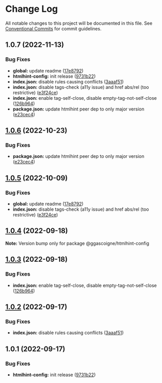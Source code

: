 # Change Log

All notable changes to this project will be documented in this file.
See [Conventional Commits](https://conventionalcommits.org) for commit guidelines.

## 1.0.7 (2022-11-13)

### Bug Fixes

- **global:** update readme ([17e8792](https://github.com/ggascoigne/shareable-configs/commit/17e879243244bf28136e24deef02522147abe451))
- **htmlhint-config:** init release ([9731b22](https://github.com/ggascoigne/shareable-configs/commit/9731b22f621e78afcea23ff7c473f2307658accd))
- **index.json:** disable rules causing conflicts ([3aaaf51](https://github.com/ggascoigne/shareable-configs/commit/3aaaf518c3c303c5f5ddd900d3282a236854cf3d))
- **index.json:** disable tags-check (a11y issue) and href abs/rel (too restrictive) ([e3f24ce](https://github.com/ggascoigne/shareable-configs/commit/e3f24ce6196fbffed622b37fd1d26dce043a004b))
- **index.json:** enable tag-self-close, disable empty-tag-not-self-close ([126b964](https://github.com/ggascoigne/shareable-configs/commit/126b9646a0bf5e51374e009bd03cfe17952f3330))
- **package.json:** update htmlhint peer dep to only major version ([e23cec4](https://github.com/ggascoigne/shareable-configs/commit/e23cec40a3b9b81e877f82f72efc23d7b7769a15))

## [1.0.6](https://github.com/ggascoigne/shareable-configs/compare/@ggascoigne/htmlhint-config@1.0.5...@ggascoigne/htmlhint-config@1.0.6) (2022-10-23)

### Bug Fixes

- **package.json:** update htmlhint peer dep to only major version ([e23cec4](https://github.com/ggascoigne/shareable-configs/commit/e23cec40a3b9b81e877f82f72efc23d7b7769a15))

## [1.0.5](https://github.com/ggascoigne/shareable-configs/compare/@ggascoigne/htmlhint-config@1.0.4...@ggascoigne/htmlhint-config@1.0.5) (2022-10-09)

### Bug Fixes

- **global:** update readme ([17e8792](https://github.com/ggascoigne/shareable-configs/commit/17e879243244bf28136e24deef02522147abe451))
- **index.json:** disable tags-check (a11y issue) and href abs/rel (too restrictive) ([e3f24ce](https://github.com/ggascoigne/shareable-configs/commit/e3f24ce6196fbffed622b37fd1d26dce043a004b))

## [1.0.4](https://github.com/ggascoigne/shareable-configs/compare/@ggascoigne/htmlhint-config@1.0.3...@ggascoigne/htmlhint-config@1.0.4) (2022-09-18)

**Note:** Version bump only for package @ggascoigne/htmlhint-config

## [1.0.3](https://github.com/ggascoigne/shareable-configs/compare/@ggascoigne/htmlhint-config@1.0.2...@ggascoigne/htmlhint-config@1.0.3) (2022-09-18)

### Bug Fixes

- **index.json:** enable tag-self-close, disable empty-tag-not-self-close ([126b964](https://github.com/ggascoigne/shareable-configs/commit/126b9646a0bf5e51374e009bd03cfe17952f3330))

## [1.0.2](https://github.com/ggascoigne/shareable-configs/compare/@ggascoigne/htmlhint-config@1.0.1...@ggascoigne/htmlhint-config@1.0.2) (2022-09-17)

### Bug Fixes

- **index.json:** disable rules causing conflicts ([3aaaf51](https://github.com/ggascoigne/shareable-configs/commit/3aaaf518c3c303c5f5ddd900d3282a236854cf3d))

## 1.0.1 (2022-09-17)

### Bug Fixes

- **htmlhint-config:** init release ([9731b22](https://github.com/ggascoigne/shareable-configs/commit/9731b22f621e78afcea23ff7c473f2307658accd))

